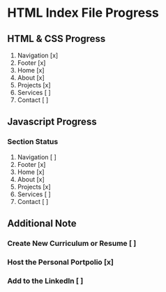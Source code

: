 # HTML Index File Progress

## HTML & CSS Progress

1. Navigation [x]
2. Footer [x]
3. Home [x]
4. About [x]
5. Projects [x]
6. Services [ ]
7. Contact [ ]

## Javascript Progress

### Section Status

1. Navigation [ ]
2. Footer [x]
3. Home [x]
4. About [x]
5. Projects [x]
6. Services [ ]
7. Contact [ ]

## Additional Note

### Create New Curriculum or Resume [ ]

### Host the Personal Portpolio [x]

### Add to the LinkedIn [ ]
